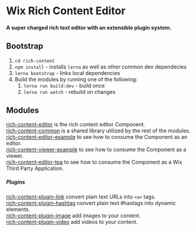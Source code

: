 # Wix Rich Content Editor

#### A super charged rich text editor with an extensible plugin system.

## Bootstrap
1. `cd rich-content`
2. `npm install` - installs `lerna` as well as other common dev dependecies
3. `lerna bootstrap` - links local dependencies
4. Build the modules by running one of the following:
    1. `lerna run build:dev` - build once
    2. `lerna run watch` - rebuild on changes


## Modules

[rich-content-editor](https://github.com/wix-incubator/rich-content/tree/master/rich-content-editor) is the rich content editor Component.  
[rich-content-common](https://github.com/wix-incubator/rich-content/tree/master/rich-content-common) is a shared library utilized by the rest of the modules.  
[rich-content-editor-example](https://github.com/wix-incubator/rich-content/tree/master/rich-content-editor-example) to see how to consume the Component as an editor.  
[rich-content-viewer-example](https://github.com/wix-incubator/rich-content/tree/master/rich-content-viewer-example) to see how to consume the Component as a viewer.  
[rich-content-editor-tpa](https://github.com/wix-incubator/rich-content/tree/master/rich-content-editor-tpa) to see how to consume the Component as a Wix Third Party Application.  

##### Plugins

[rich-content-plugin-link](https://github.com/wix-incubator/rich-content/tree/master/rich-content-plugin-link) convert plain text URLs into `<a>` tags.  
[rich-content-plugin-hashtag](https://github.com/wix-incubator/rich-content/tree/master/rich-content-plugin-hashtag) convert plain text #hastags into dynamic elements.  
[rich-content-plugin-image](https://github.com/wix-incubator/rich-content/tree/master/rich-content-plugin-image) add images to your content.  
[rich-content-plugin-video](https://github.com/wix-incubator/rich-content/tree/master/rich-content-plugin-video) add videos to your content.  